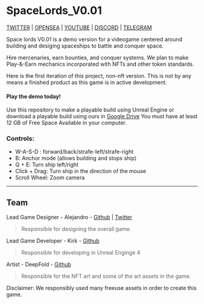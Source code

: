 # SpaceLords_V0.01


[TWITTER](https://twitter.com/spacelordsnft) | [OPENSEA](https://opensea.io/collection/spacelords) | [YOUTUBE](https://www.youtube.com/channel/UCQgr0ET8u0LUhMAyPOS9zwg) | [DISCORD](https://discord.com/invite/GcPbStHePD) | [TELEGRAM](https://t.me/yieldmasters)



Space lords V0.01 is a demo version for a videogame centered around building and desiging spaceships to battle and conquer space.

Hire mercenaries, earn bounties, and conquer systems. We plan to make Play-&-Earn mechanics incorporated with NFTs and other token standards.


Here is the first iteration of this project, non-nft version. This is not by any means a finished product as this game is in active development.

#### Play the demo today!
Use this repository to make a playable build using Unreal Engine or download a playable build using ours in [Google Drive](https://drive.google.com/file/d/1mUFik2XCTtHCKINNtFrZLW9zTQ3LI71F/view?usp=sharing) You must have at least 12 GB of Free Space Available in your computer.

### Controls:
* W-A-S-D : forward/back/strafe-left/strafe-right
* B: Anchor mode (allows building and stops ship)
* Q + E: Turn ship left/right
* Click + Drag: Turn ship in the direction of the mouse
* Scroll Wheel: Zoom camera
___________________________________________________

## Team

Lead Game Designer - Alejandro - [Github](https://github.com/iamcapote) | [Twitter](https://twitter.com/iamcapote) 
> Responsible for designing the overall game.


Lead Game Developer - Kirk - [Github](https://github.com/kirklogan1)
> Responsible for developing in Unreal Enginge 4


Artist - DeepFold - [Github](https://github.com/Deep-Fold)
> Responsible for the NFT art and some of the art assets in the game.

Disclaimer: We responsibly used many freeuse assets in order to create this game.

